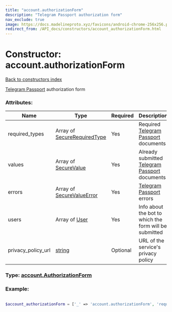 ```yaml
---
title: "account.authorizationForm"
description: "Telegram Passport authorization form"
nav_exclude: true
image: https://docs.madelineproto.xyz/favicons/android-chrome-256x256.png
redirect_from: /API_docs/constructors/account_authorizationForm.html
---
```

# Constructor: account.authorizationForm  
[Back to constructors index](/API_docs/constructors/index.html)



[Telegram Passport](https://core.telegram.org/passport) authorization form

### Attributes:

| Name     |    Type       | Required | Description |
|----------|---------------|----------|-------------|
|required\_types|Array of [SecureRequiredType](/API_docs/types/SecureRequiredType.html) | Yes|Required [Telegram Passport](https://core.telegram.org/passport) documents|
|values|Array of [SecureValue](/API_docs/types/SecureValue.html) | Yes|Already submitted [Telegram Passport](https://core.telegram.org/passport) documents|
|errors|Array of [SecureValueError](/API_docs/types/SecureValueError.html) | Yes|[Telegram Passport](https://core.telegram.org/passport) errors|
|users|Array of [User](/API_docs/types/User.html) | Yes|Info about the bot to which the form will be submitted|
|privacy\_policy\_url|[string](/API_docs/types/string.html) | Optional|URL of the service's privacy policy|



### Type: [account.AuthorizationForm](/API_docs/types/account.AuthorizationForm.html)


### Example:

```php

$account_authorizationForm = ['_' => 'account.authorizationForm', 'required_types' => [SecureRequiredType, SecureRequiredType], 'values' => [SecureValue, SecureValue], 'errors' => [SecureValueError, SecureValueError], 'users' => [User, User], 'privacy_policy_url' => 'string'];
```  
